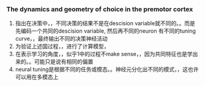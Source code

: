 ### The dynamics and geometry of choice in the premotor cortex
1. 指出在决策中，，不同决策的结果不是在descision variable就不同的。。而是先编码一个共同的descision variable, 然后再不同的neuron 有不同的tuning curve，，最终输出不同的决策神经活动
2. 为验证上述国过程，，进行了计算模型，
3. 在表示学习的角度，，似乎1中的过程不make sense，，因为共同特征也是学出来的。。可能只是说有相同的偏置
4. neural tuning是根据不同的任务或模态。。神经元分化出不同的模式，，这也许可以用在多模态上